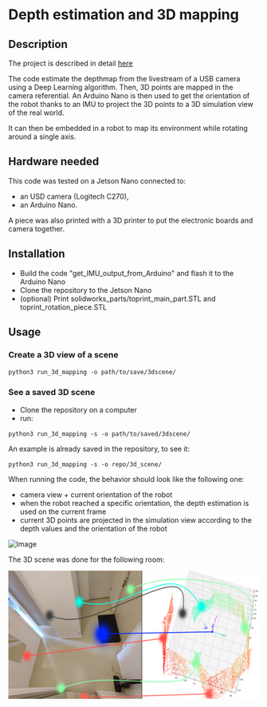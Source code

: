 # Depth estimation and 3D mapping

## Description

The project is described in detail [here](https://apiquet.com/2021/04/09/depth-estimation-and-3d-mapping/)

The code estimate the depthmap from the livestream of a USB camera using a Deep Learning algorithm. Then, 3D points are mapped in the camera referential. An Arduino Nano is then used to get the orientation of the robot thanks to an IMU to project the 3D points to a 3D simulation view of the real world.

It can then be embedded in a robot to map its environment while rotating around a single axis.

## Hardware needed

This code was tested on a Jetson Nano connected to:

- an USD camera (Logitech C270),
- an Arduino Nano.

A piece was also printed with a 3D printer to put the electronic boards and camera together.

## Installation

- Build the code "get_IMU_output_from_Arduino" and flash it to the Arduino Nano
- Clone the repository to the Jetson Nano
- (optional) Print solidworks_parts/toprint_main_part.STL and toprint_rotation_piece.STL

## Usage

### Create a 3D view of a scene

``` shell
python3 run_3d_mapping -o path/to/save/3dscene/
```

### See a saved 3D scene

- Clone the repository on a computer
- run:

``` shell
python3 run_3d_mapping -s -o path/to/saved/3dscene/
```

An example is already saved in the repository, to see it:

``` shell
python3 run_3d_mapping -s -o repo/3d_scene/
```

When running the code, the behavior should look like the following one:

- camera view + current orientation of the robot
- when the robot reached a specific orientation, the depth estimation is used on the current frame
- current 3D points are projected in the simulation view according to the depth values and the orientation of the robot

![Image](images/projection_example.gif)

The 3D scene was done for the following room:

![Image](images/projection_example_explained.PNG)
